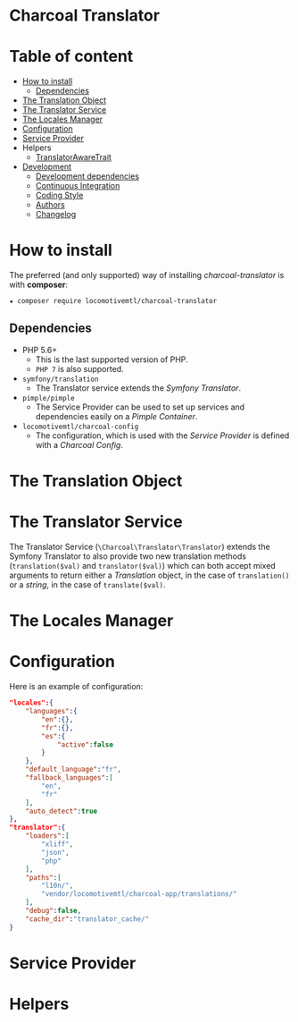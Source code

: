 Charcoal Translator
===================

# Table of content

- [How to install](#how-to-install)
    + [Dependencies](#dependencies)
- [The Translation Object](#the-translation-object)
- [The Translator Service](#the-translator-service)
- [The Locales Manager](#the-locales-manager)
- [Configuration](#configuration)
- [Service Provider](#service-provider)
- Helpers
    + [TranslatorAwareTrait](#translatorawaretrait)
- [Development](#development)
    + [Development dependencies](#development-dependencies)
    + [Continuous Integration](#continuous-integration)
    + [Coding Style](#coding-style)
    + [Authors](#authors)
    + [Changelog](#changelog)

# How to install

The preferred (and only supported) way of installing _charcoal-translator_ is with **composer**:

```shell
★ composer require locomotivemtl/charcoal-translator
```

## Dependencies

- PHP 5.6+
    + This is the last supported version of PHP.
    + `PHP 7` is also supported.
- `symfony/translation`
    + The Translator service extends the _Symfony Translator_.
- `pimple/pimple`
    + The Service Provider can be used to set up services and dependencies easily on a _Pimple Container_.
- `locomotivemtl/charcoal-config`
    + The configuration, which is used with the _Service Provider_ is defined with a _Charcoal Config_.

# The Translation Object



# The Translator Service

The Translator Service (`\Charcoal\Translator\Translator`) extends the Symfony Translator to also provide two new translation methods (`translation($val)` and `translator($val)`) which can both accept mixed arguments to return either a _Translation_ object, in the case of `translation()` or a _string_, in the case of `translate($val)`.

# The Locales Manager

# Configuration

Here is an example of configuration:

```json
"locales":{
    "languages":{
        "en":{},
        "fr":{},
        "es":{
            "active":false
        }
    },
    "default_language":"fr",
    "fallback_languages":[
        "en", 
        "fr"
    ],
    "auto_detect":true
},
"translator":{
    "loaders":[
        "xliff",
        "json",
        "php"
    ],
    "paths":[
        "l10n/",
        "vendor/locomotivemtl/charcoal-app/translations/"
    ],
    "debug":false,
    "cache_dir":"translator_cache/"
}
```

# Service Provider

# Helpers
